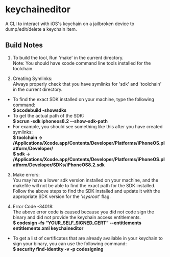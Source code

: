 # keychaineditor
A CLI to interact with iOS's keychain on a jailbroken device to dump/edit/delete a keychain item.

## Build Notes

1. To build the tool, Run 'make' in the current directory.<br/>
Note: You should have xcode command line tools installed for the toolchain.

2. Creating Symlinks:<br/> 
Always properly check that you have symlinks for 'sdk' and 'toolchain' in the current directory.
 * To find the exact SDK installed on your machine, type the following command:<br/>
   **$ xcodebuild -showsdks**<br/>
 * To get the actual path of the SDK:<br/>
   **$ xcrun -sdk iphoneos8.2 --show-sdk-path**
 * For example, you should see something like this after you have created symlinks:<br/>
   **$ toolchain -> /Applications/Xcode.app/Contents/Developer/Platforms/iPhoneOS.platform/Developer/**<br/>
   **$ sdk -> /Applications/Xcode.app/Contents/Developer/Platforms/iPhoneOS.platform/Developer/SDKs/iPhoneOS8.2.sdk**

3. Make errors:<br/>
You may have a lower sdk version installed on your machine, and the makefile will not be able to 
find the exact path for the SDK installed. Follow the above steps to find the SDK installed 
and update it with the appropriate SDK version for the *'isysroot'* flag.

4. Error Code -34018:<br/>
The above error code is caused because you did not code sign the binary and did not provide 
the keychain access entitlements.<br/>
**$ codesign -fs "YOUR_SELF_SIGNED_CERT" --entitlements entitlements.xml keychaineditor**
 * To get a list of certificates that are already available in your keychain to sign your binary, you can use the following command:<br/>
   **$ security find-identity -v -p codesigning**
